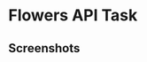# Flowers API Task

## Screenshots

<!-- ![Alt text](./preview-1.png)
![Alt text](./preview-2.png) -->
